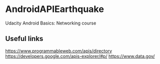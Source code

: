 # AndroidAPIEarthquake
Udacity Android Basics: Networking course

## Useful links
https://www.programmableweb.com/apis/directory
https://developers.google.com/apis-explorer/#p/
https://www.data.gov/
